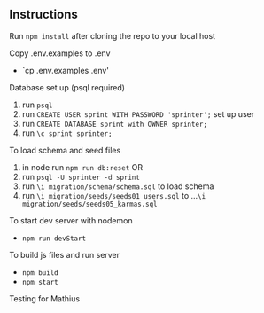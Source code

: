 ## Instructions

Run `npm install` after cloning the repo to your local host

Copy .env.examples to .env

- `cp .env.examples .env'

Database set up (psql required)

1. run `psql`
2. run `CREATE USER sprint WITH PASSWORD 'sprinter';` set up user
3. run `CREATE DATABASE sprint with OWNER sprinter;`
4. run `\c sprint sprinter;`

To load schema and seed files

1. in node run `npm run db:reset`
   OR
1. run `psql -U sprinter -d sprint`
1. run `\i migration/schema/schema.sql` to load schema
1. run `\i migration/seeds/seeds01_users.sql` to ...`\i migration/seeds/seeds05_karmas.sql`

To start dev server with nodemon

- `npm run devStart`

To build js files and run server

- `npm build`
- `npm start`

Testing for Mathius
